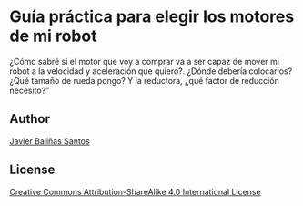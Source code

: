 # Guía práctica para elegir los motores de mi robot

¿Cómo sabré si el motor que voy a comprar va a ser capaz de mover mi robot a la velocidad y aceleración que quiero?. ¿Dónde debería colocarlos? ¿Qué tamaño de rueda pongo? Y la reductora, ¿qué factor de reducción necesito?”

## Author
[Javier Baliñas Santos](https://github.com/supernudo)

## License

[Creative Commons Attribution-ShareAlike 4.0 International License](http://creativecommons.org/licenses/by-sa/4.0/)
